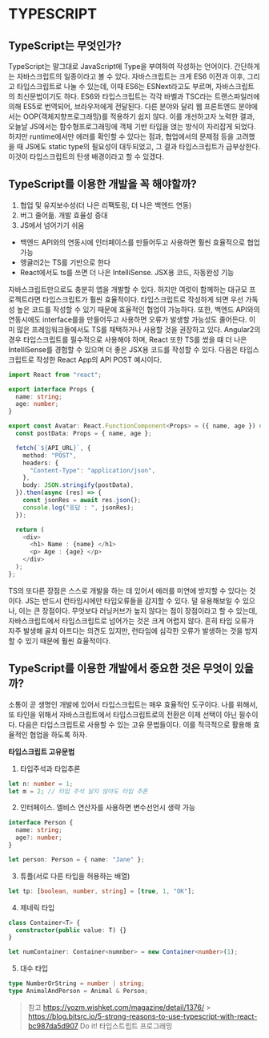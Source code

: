# TYPESCRIPT

## TypeScript는 무엇인가?

TypeScript는 말그대로 JavaScript에 Type을 부여하여 작성하는 언어이다. 간단하게는 자바스크립트의 일종이라고 볼 수 있다. 자바스크립트는 크게 ES6 이전과 이후, 그리고 타입스크립트로 나눌 수 있는데, 이때 ES6는 ESNext라고도 부르며, 자바스크립트의 최신문법이기도 하다. ES6와 타입스크립트는 각각 바벨과 TSC라는 트랜스파일러에 의해 ES5로 번역되어, 브라우저에게 전달된다.
다른 분야와 달리 웹 프론트엔드 분야에서는 OOP(객체지향프로그래밍)를 적용하기 쉽지 않다. 이를 개선하고자 노력한 결과, 오늘날 JS에서는 함수형프로그래밍에 객체 기반 타입을 얹는 방식이 자리잡게 되었다. 하지만 runtime에서만 에러를 확인할 수 있다는 점과, 협업에서의 문제점 등을 고려했을 때 JS에도 static type의 필요성이 대두되었고, 그 결과 타입스크립트가 급부상한다. 이것이 타입스크립트의 탄생 배경이라고 할 수 있겠다.

## TypeScript를 이용한 개발을 꼭 해야할까?

1. 협업 및 유지보수성(더 나은 리팩토링, 더 나은 백엔드 연동)
2. 버그 줄어듦. 개발 효율성 증대
3. JS에서 넘어가기 쉬움

- 백엔드 API와의 연동시에 인터페이스를 만들어두고 사용하면 훨씬 효율적으로 협업 가능
- 앵귤러2는 TS를 기반으로 한다
- React에서도 ts를 쓰면 더 나은 IntelliSense. JSX용 코드, 자동완성 기능

자바스크립트만으로도 충분히 앱을 개발할 수 있다. 하지만 여럿이 함께하는 대규모 프로젝트라면 타입스크립트가 훨씬 효율적이다. 타입스크립트로 작성하게 되면 우선 가독성 높은 코드를 작성할 수 있기 때문에 효율적인 협업이 가능하다. 또한, 백엔드 API와의 연동시에도 interface를을 만들어두고 사용하면 오류가 발생할 가능성도 줄어든다. 이미 많은 프레임워크들에서도 TS를 채택하거나 사용할 것을 권장하고 있다. Angular2의 경우 타입스크립트를 필수적으로 사용해야 하며, React 또한 TS를 썼을 떄 더 나은 IntelliSense를 경험할 수 있으며 더 좋은 JSX용 코드를 작성할 수 있다. 다음은 타입스크립트로 작성한 React App의 API POST 예시이다.

```ts
import React from "react";

export interface Props {
  name: string;
  age: number;
}

export const Avatar: React.FunctionComponent<Props> = ({ name, age }) => {
  const postData: Props = { name, age };

  fetch(`${API_URL}`, {
    method: "POST",
    headers: {
      "Content-Type": "application/json",
    },
    body: JSON.stringify(postData),
  }).then(async (res) => {
    const jsonRes = await res.json();
    console.log("응답 : ", jsonRes);
  });

  return (
    <div>
      <h1> Name : {name} </h1>
      <p> Age : {age} </p>
    </div>
  );
};
```

TS의 또다른 장점은 스스로 개발을 하는 데 있어서 에러를 미연에 방지할 수 있다는 것이다. JS는 반드시 런타임시에만 타입오류들을 감지할 수 있다. 덜 유용해보일 수 있으나, 이는 큰 장점이다. 무엇보다 러닝커브가 높지 않다는 점이 장점이라고 할 수 있는데, 자바스크립트에서 타입스크립트로 넘어가는 것은 크게 어렵지 않다. 흔히 타입 오류가 자주 발생해 골치 아프다는 의견도 있지만, 런타임에 심각한 오류가 발생하는 것을 방지할 수 있기 때문에 훨씬 효율적이다.

## TypeScript를 이용한 개발에서 중요한 것은 무엇이 있을까?

소통이 곧 생명인 개발에 있어서 타입스크립트는 매우 효율적인 도구이다. 나를 위해서, 또 타인을 위해서 자바스크립트에서 타입스크립트로의 전환은 이제 선택이 아닌 필수이다. 다음은 타입스크립트로 사용할 수 있는 고유 문법들이다. 이를 적극적으로 활용해 효율적인 협업을 하도록 하자.

**타입스크립트 고유문법**

1. 타입주석과 타입추론

```ts
let n: number = 1;
let m = 2; // 타입 주석 달지 않아도 타입 추론
```

2. 인터페이스. 엘비스 연산자를 사용하면 변수선언시 생략 가능

```ts
interface Person {
  name: string;
  age?: number;
}

let person: Person = { name: "Jane" };
```

3. 튜플(서로 다른 타입을 허용하는 배열)

```ts
let tp: [boolean, number, string] = [true, 1, "OK"];
```

4. 제네릭 타입

```ts
class Container<T> {
  constructor(public value: T) {}
}

let numContainer: Container<numnber> = new Container<number>(1);
```

5. 대수 타입

```ts
type NumberOrString = number | string;
type AnimalAndPerson = Animal & Person;
```

> 참고
> https://yozm.wishket.com/magazine/detail/1376/ > https://blog.bitsrc.io/5-strong-reasons-to-use-typescript-with-react-bc987da5d907
> Do it! 타입스트립트 프로그래밍
